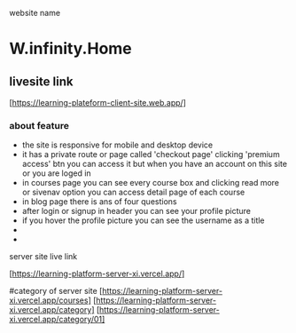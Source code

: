 website name

# W.infinity.Home

## livesite link 
[https://learning-plateform-client-site.web.app/]

### about feature 
<ul>
<li> the site is responsive for mobile and desktop device</li>
<li> it has a private route or page called 'checkout page' clicking 'premium access' btn you can access it but when you have an account on this site or you are loged in</li>
<li> in courses page you can see every course box and clicking read more or sivenav option you can access detail page of each course</li>
<li>in blog page there is ans of four questions</li>
<li> after login or signup in header you can see your profile picture</li>
<li> if you hover the profile picture you can see the username as a title</li>
<li></li>
<li></li>
</ul>

server site live link 

[https://learning-platform-server-xi.vercel.app/]

#category of server site 
[https://learning-platform-server-xi.vercel.app/courses]
[https://learning-platform-server-xi.vercel.app/category]
[https://learning-platform-server-xi.vercel.app/category/01]

